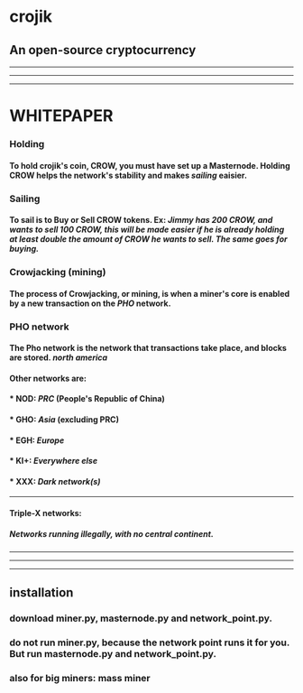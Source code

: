 # crojik
## An open-source cryptocurrency

***
***
***


# WHITEPAPER
### Holding
#### To hold crojik's coin, CROW, you must have set up a Masternode. Holding CROW helps the network's stability and makes *sailing* eaisier.
### Sailing
#### To sail is to Buy or Sell CROW tokens. **Ex:** *Jimmy has 200 CROW, and wants to sell 100 CROW, this will be made easier if he is already holding at least double the amount of CROW he wants to sell. The same goes for buying.*
### Crowjacking (mining)
#### The process of Crowjacking, or mining, is when a miner's core is enabled by a new transaction on the *PHO* network.
### PHO network
#### The Pho network is the network that transactions take place, and blocks are stored. _north america_
#### Other networks are:
#### *  NOD: _PRC_ (People's Republic of China)
#### *  GHO: _Asia_ (excluding PRC)
#### *  EGH: _Europe_
#### *  KI+: _Everywhere else_
#### *  XXX: _Dark network(s)_
***
#### Triple-X networks:
##### Networks running illegally, with no central continent.
***
***
***

## installation
### download miner.py, masternode.py and network_point.py.
### do not run miner.py, because the network point runs it for you. But run masternode.py and network_point.py.
### also for big miners: mass miner
